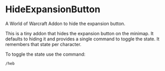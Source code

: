 # HideExpansionButton
A World of Warcraft Addon to hide the expansion button.

This is a tiny addon that hides the expansion button on the minimap. It defaults
to hiding it and provides a single command to toggle the state. It remembers
that state per character.

To toggle the state use the command:

```
/heb
```

